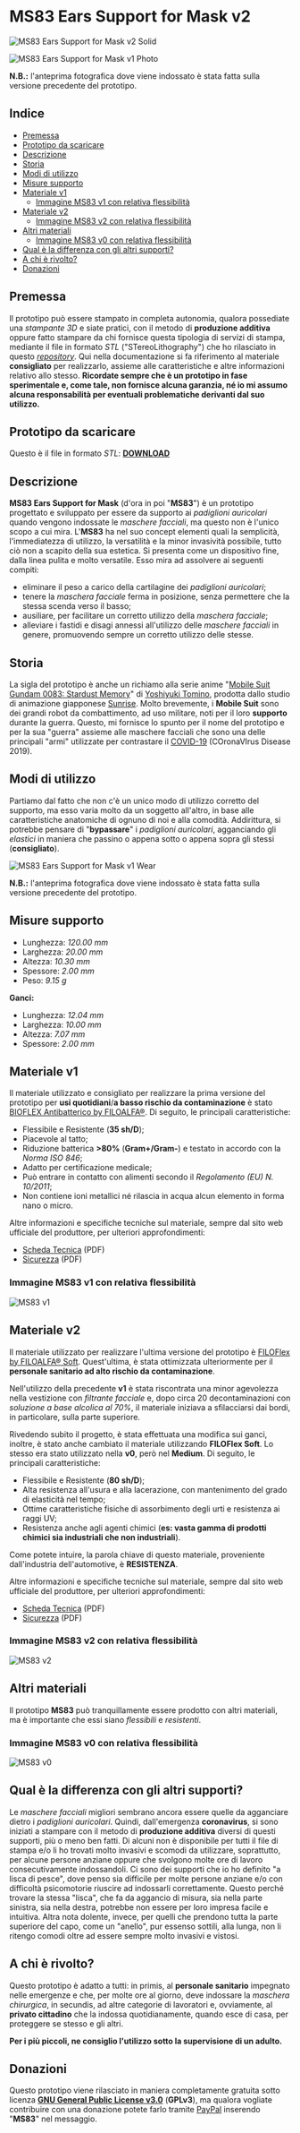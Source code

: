 # MS83 Ears Support for Mask v2

![MS83 Ears Support for Mask v2 Solid](/images/MS83%20Ears%20Support%20for%20Mask%20v2.png "MS83 Ears Support for Mask v2 - Solid Preview")

![MS83 Ears Support for Mask v1 Photo](/images/MS83%20v1%20-%20wear.jpg "MS83 Ears Support for Mask v1 - Photo Preview")

**N.B.:** l'anteprima fotografica dove viene indossato è stata fatta sulla versione precedente del prototipo.

## Indice
- <a href="#1">Premessa</a>
- <a href="#2">Prototipo da scaricare</a>
- <a href="#3">Descrizione</a>
- <a href="#4">Storia</a>
- <a href="#5">Modi di utilizzo</a>
- <a href="#6">Misure supporto</a>
- <a href="#7">Materiale v1</a>
  - <a href="#7.1">Immagine MS83 v1 con relativa flessibilità</a>
- <a href="#8">Materiale v2</a>
  - <a href="#8.1">Immagine MS83 v2 con relativa flessibilità</a>
- <a href="#9">Altri materiali</a>
  - <a href="#9.1">Immagine MS83 v0 con relativa flessibilità</a>
- <a href="#10">Qual è la differenza con gli altri supporti?</a>
- <a href="#11">A chi è rivolto?</a>
- <a href="#12">Donazioni</a>

## <a id="1"></a>Premessa

Il prototipo può essere stampato in completa autonomia, qualora possediate una *stampante 3D* e siate pratici, con il metodo di **produzione additiva** oppure fatto stampare da chi fornisce questa tipologia di servizi di stampa, mediante il file in formato *STL* ("STereoLithography") che ho rilasciato in questo *[repository](https://github.com/ADurante/MS83 "MS83 repository")*. Qui nella documentazione si fa riferimento al materiale **consigliato** per realizzarlo, assieme alle caratteristiche e altre informazioni relativo allo stesso. **Ricordate sempre che è un prototipo in fase sperimentale e, come tale, non fornisce alcuna garanzia, né io mi assumo alcuna responsabilità per eventuali problematiche derivanti dal suo utilizzo.**

## <a id="2"></a>Prototipo da scaricare

Questo è il file in formato *STL*:
**[DOWNLOAD](/MS83%20Ears%20Support%20for%20Mask%20v2.stl "MS83 v2 Download's Link")**

## <a id="3"></a>Descrizione

**MS83 Ears Support for Mask** (d'ora in poi "**MS83**") è un prototipo progettato e sviluppato per essere da supporto ai *padiglioni auricolari* quando vengono indossate le *maschere facciali*, ma questo non è l'unico scopo a cui mira. L'**MS83** ha nel suo concept elementi quali la semplicità, l'immediatezza di utilizzo, la versatilità e la minor invasività possibile, tutto ciò non a scapito della sua estetica. Si presenta come un dispositivo fine, dalla linea pulita e molto versatile. Esso mira ad assolvere ai seguenti compiti:

- eliminare il peso a carico della cartilagine dei *padiglioni auricolari*;
- tenere la *maschera facciale* ferma in posizione, senza permettere che la stessa scenda verso il basso;
- ausiliare, per facilitare un corretto utilizzo della *maschera facciale*;
- alleviare i fastidi e disagi annessi all'utilizzo delle *maschere facciali* in genere, promuovendo sempre un corretto utilizzo delle stesse.

## <a id="4"></a>Storia

La sigla del prototipo è anche un richiamo alla serie anime "[Mobile Suit Gundam 0083: Stardust Memory](https://it.wikipedia.org/wiki/Mobile_Suit_Gundam_0083:_Stardust_Memory "Mobile Suit Gundam 0083: Stardust Memory Wikipedia")" di [Yoshiyuki Tomino](https://it.wikipedia.org/wiki/Yoshiyuki_Tomino "Yoshiyuki Tomino Wikipedia"), prodotta dallo studio di animazione giapponese [Sunrise](https://www.sunrise-inc.co.jp/international/ "Sunrise International's Official Website"). Molto brevemente, i **Mobile Suit** sono dei grandi robot da combattimento, ad uso militare, noti per il loro **supporto** durante la guerra. Questo, mi fornisce lo spunto per il nome del prototipo e per la sua "guerra" assieme alle maschere facciali che sono una delle principali "armi" utilizzate per contrastare il [COVID-19](https://it.wikipedia.org/wiki/COVID-19 "COVID-19 Wikipedia") (COronaVIrus Disease 2019).

## <a id="5"></a>Modi di utilizzo
Partiamo dal fatto che non c'è un unico modo di utilizzo corretto del supporto, ma esso varia molto da un soggetto all'altro, in base alle caratteristiche anatomiche di ognuno di noi e alla comodità. Addirittura, si potrebbe pensare di "**bypassare**" i *padiglioni auricolari*, agganciando gli *elastici* in maniera che passino o appena sotto o appena sopra gli stessi (**consigliato**).

![MS83 Ears Support for Mask v1 Wear](/images/MS83%20v1%20-%20how%20to%20use.gif "MS83 Ears Support for Mask v1 - How to Use")

**N.B.:** l'anteprima fotografica dove viene indossato è stata fatta sulla versione precedente del prototipo.

## <a id="6"></a>Misure supporto

- Lunghezza: *120.00 mm*
- Larghezza: *20.00 mm*
- Altezza: *10.30 mm*
- Spessore: *2.00 mm*
- Peso: *9.15 g*

**Ganci:**

- Lunghezza: *12.04 mm*
- Larghezza: *10.00 mm*
- Altezza: *7.07 mm*
- Spessore: *2.00 mm*

## <a id="7"></a>Materiale v1

Il materiale utilizzato e consigliato per realizzare la prima versione del prototipo per **usi quotidiani**/**a basso rischio da contaminazione** è stato [BIOFLEX Antibatterico by FILOALFA®](https://www.filoalfa3d.com/it/content/43-bioflex-antibatterico "BIOFLEX Antibacterial's Link"). Di seguito, le principali caratteristiche:

- Flessibile e Resistente (**35 sh/D**);
- Piacevole al tatto;
- Riduzione batterica **>80%** (**Gram+/Gram-**) e testato in accordo con la *Norma ISO 846*;
- Adatto per certificazione medicale;
- Può entrare in contatto con alimenti secondo il *Regolamento (EU) N. 10/2011*;
- Non contiene ioni metallici né rilascia in acqua alcun elemento in forma nano o micro.

Altre informazioni e specifiche tecniche sul materiale, sempre dal sito web ufficiale del produttore, per ulteriori approfondimenti:

- [Scheda Tecnica](https://www.filoalfa3d.com/img/cms/MSDS%20&%20TDS/TDS%20BIOFLEX%20Antibacterial.pdf "BIOFLEX Material Data Sheet's Link") (PDF)
- [Sicurezza](https://www.filoalfa3d.com/img/cms/MSDS%20&%20TDS/MSDS%20BIOFLEX%20Antibacterial%20.pdf "BIOFLEX Material Safety's Link") (PDF)

### <a id="7.1"></a>Immagine MS83 v1 con relativa flessibilità

![MS83 v1](/images/MS83%20v1%20-%20flexibility.gif "MS83 Ears Support for Mask v1 flexibility")

## <a id="8"></a>Materiale v2

Il materiale utilizzato per realizzare l'ultima versione del prototipo è [FILOFlex by FILOALFA® Soft](https://www.filoalfa3d.com/it/content/25-filoflex "FILOFlex's Link"). Quest'ultima, è stata ottimizzata ulteriormente per il **personale sanitario ad alto rischio da contaminazione**.

Nell'utilizzo della precedente **v1** è stata riscontrata una minor agevolezza nella vestizione con *filtrante facciale* e, dopo circa 20 decontaminazioni con *soluzione a base alcolica al 70%*, il materiale iniziava a sfilacciarsi dai bordi, in particolare, sulla parte superiore.

Rivedendo subito il progetto, è stata effettuata una modifica sui ganci, inoltre, è stato anche cambiato il materiale utilizzando **FILOFlex Soft**. Lo stesso era stato utilizzato nella **v0**, però nel **Medium**. Di seguito, le principali caratteristiche:

- Flessibile e Resistente (**80 sh/D**);
- Alta resistenza all'usura e alla lacerazione, con mantenimento del grado di elasticità nel tempo;
- Ottime caratteristiche fisiche di assorbimento degli urti e resistenza ai raggi UV;
- Resistenza anche agli agenti chimici (**es: vasta gamma di prodotti chimici sia industriali che non industriali**).

Come potete intuire, la parola chiave di questo materiale, proveniente dall'industria dell'automotive, è **RESISTENZA**.

Altre informazioni e specifiche tecniche sul materiale, sempre dal sito web ufficiale del produttore, per ulteriori approfondimenti:

- [Scheda Tecnica](https://www.filoalfa3d.com/img/cms/MSDS%20&%20TDS/TDS%20FILOFlex%20Soft%20-%20Oct%202020.pdf "FILOFlex Material Data Sheet's Link") (PDF)
- [Sicurezza](https://www.filoalfa3d.com/img/cms/MSDS%20FILOFLEX%2080A%20English%2019-09-2018_rev0.pdf "FILOFlex Material Safety's Link") (PDF)

### <a id="8.1"></a>Immagine MS83 v2 con relativa flessibilità

![MS83 v2](/images/MS83%20v2%20-%20flexibility.gif "MS83 Ears Support for Mask v2 flexibility")

## <a id="9"></a>Altri materiali

Il prototipo **MS83** può tranquillamente essere prodotto con altri materiali, ma è importante che essi siano *flessibili* e *resistenti*.

### <a id="9.1"></a>Immagine MS83 v0 con relativa flessibilità
![MS83 v0](/images/MS83%20v0%20-%20flexibility.gif "MS83 Ears Support for Mask v0 flexibility")

## <a id="10"></a>Qual è la differenza con gli altri supporti?

Le *maschere facciali* migliori sembrano ancora essere quelle da agganciare dietro i *padiglioni auricolari*. Quindi, dall'emergenza **coronavirus**, si sono iniziati a stampare con il metodo di **produzione additiva** diversi di questi supporti, più o meno ben fatti. Di alcuni non è disponibile per tutti il file di stampa e/o li ho trovati molto invasivi e scomodi da utilizzare, soprattutto, per alcune persone anziane oppure che svolgono molte ore di lavoro consecutivamente indossandoli. Ci sono dei supporti che io ho definito "a lisca di pesce", dove penso sia difficile per molte persone anziane e/o con difficoltà psicomotorie riuscire ad indossarli correttamente. Questo perché trovare la stessa "lisca", che fa da aggancio di misura, sia nella parte sinistra, sia nella destra, potrebbe non essere per loro impresa facile e intuitiva. Altra nota dolente, invece, per quelli che prendono tutta la parte superiore del capo, come un "anello", pur essenso sottili, alla lunga, non li ritengo comodi oltre ad essere sempre molto invasivi e vistosi.

## <a id="11"></a>A chi è rivolto?

Questo prototipo è adatto a tutti: in primis, al **personale sanitario** impegnato nelle emergenze e che, per molte ore al giorno, deve indossare la *maschera chirurgica*, in secundis, ad altre categorie di lavoratori e, ovviamente, al **privato cittadino** che la indossa quotidianamente, quando esce di casa, per proteggere se stesso e gli altri.

**Per i più piccoli, ne consiglio l'utilizzo sotto la supervisione di un adulto.**

## <a id="12"></a>Donazioni

Questo prototipo viene rilasciato in maniera completamente gratuita sotto licenza **[GNU General Public License v3.0](/LICENSE "Project's License")** (**GPLv3**), ma qualora vogliate contribuire con una donazione potete farlo tramite [PayPal](https://www.paypal.me/AlessioDurante "Alessio's PayPal") inserendo "**MS83**" nel messaggio.
